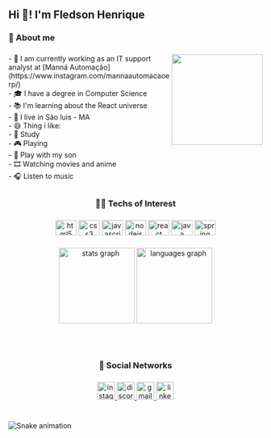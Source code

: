<h2 align="left">Hi 👋! I'm Fledson Henrique</h2>

###

<h3 align="left">💬 About me</h3>

###

<img align="right" height="180" src="https://camo.githubusercontent.com/900961311a4a5e1b83db4c9f14b9bdbfc4e1e2736d80d0c7da6152b29bb95291/68747470733a2f2f6d65646961342e67697068792e636f6d2f6d656469612f5262444b61637a71576f76497567794a6d572f67697068792e6769663f6369643d656366303565343730347a6b39636e70693463656368696a387632636172787074363133317133756571353330376735267269643d67697068792e6769662663743d67"  />

###

<p align="left">- 🔭 I am currently working as an IT support analyst at [Manná Automação](https://www.instagram.com/mannaautomacaoerp/)<br>- 🎓 I have a degree in Computer Science<br>- 📚 I'm learning about the React universe<br>- 📌 I live in São luis - MA<br>- 😄 Thing i like: <br>  - 📖 Study<br>  - 🎮 Playing<br>  - 🧒 Play with my son<br>  - 🎞️ Watching movies and anime<br>  - 🎧 Listen to music</p>

###

<h2 align="left"></h2>

###

<h3 align="center">👨‍💻 Techs of Interest</h3>

###

<div align="center">
  <img src="https://cdn.jsdelivr.net/gh/devicons/devicon/icons/html5/html5-original.svg" height="30" width="42" alt="html5 logo"  />
  <img src="https://cdn.jsdelivr.net/gh/devicons/devicon/icons/css3/css3-original.svg" height="30" width="42" alt="css3 logo"  />
  <img src="https://cdn.jsdelivr.net/gh/devicons/devicon/icons/javascript/javascript-original.svg" height="30" width="42" alt="javascript logo"  />
  <img src="https://cdn.jsdelivr.net/gh/devicons/devicon/icons/nodejs/nodejs-original.svg" height="30" width="42" alt="nodejs logo"  />
  <img src="https://cdn.jsdelivr.net/gh/devicons/devicon/icons/react/react-original.svg" height="30" width="42" alt="react logo"  />
  <img src="https://cdn.jsdelivr.net/gh/devicons/devicon/icons/java/java-original.svg" height="30" width="42" alt="java logo"  />
  <img src="https://cdn.jsdelivr.net/gh/devicons/devicon/icons/spring/spring-original.svg" height="30" width="42" alt="spring logo"  />
</div>

###

<div align="center">
  <img src="https://github-readme-stats.vercel.app/api?hide_title=false&hide_rank=false&show_icons=true&include_all_commits=true&count_private=true&disable_animations=false&theme=dark&locale=en&hide_border=false&username=fledson" height="150" alt="stats graph"  />
  <img src="https://github-readme-stats.vercel.app/api/top-langs?locale=pt-br&hide_title=true&layout=compact&card_width=320&langs_count=5&theme=dark&hide_border=false&username=fledson" height="150" alt="languages graph"  />
</div>

###

<h2 align="left"></h2>

###

<br clear="both">

<h3 align="center">📰 Social Networks</h3>

###

<div align="center">
  <a href="https://www.instagram.com/fledson_henrique/" target="_blank">
    <img src="https://img.shields.io/static/v1?message=Instagram&logo=instagram&label=&color=black&logoColor=white&labelColor=#fff&style=for-the-badge" height="35" alt="instagram logo"  />
  </a>
  <a href="https://discordapp.com/users/Zihenx#3386" target="_blank">
    <img src="https://img.shields.io/static/v1?message=Discord&logo=discord&label=&color=black&logoColor=white&labelColor=#fff&style=for-the-badge" height="35" alt="discord logo"  />
  </a>
  <a href="fledsonhenrique@gmail.com" target="_blank">
    <img src="https://img.shields.io/static/v1?message=Gmail&logo=gmail&label=&color=black&logoColor=white&labelColor=#fff&style=for-the-badge" height="35" alt="gmail logo"  />
  </a>
  <a href="https://www.linkedin.com/in/fledson-henrique-051a9513a/" target="_blank">
    <img src="https://img.shields.io/static/v1?message=LinkedIn&logo=linkedin&label=&color=black&logoColor=white&labelColor=#fff&style=for-the-badge" height="35" alt="linkedin logo"  />
  </a>
</div>

###

<br clear="both">

<img href="https://raw.githubusercontent.com/fledson/fledson/blob/output/main.svg" alt="Snake animation" />